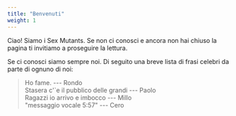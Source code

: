 ```yaml
---
title: "Benvenuti"
weight: 1
---
```


Ciao! Siamo i Sex Mutants. Se non ci conosci e ancora non hai chiuso la pagina ti invitiamo a proseguire la lettura.  

Se ci conosci siamo sempre noi.
Di seguito una breve lista di frasi celebri da parte di ognuno di noi:  

> Ho fame. --- Rondo  
> Stasera c'`e il pubblico delle grandi --- Paolo  
> Ragazzi io arrivo e imbocco --- Millo  
> "messaggio vocale 5:57" --- Cero  